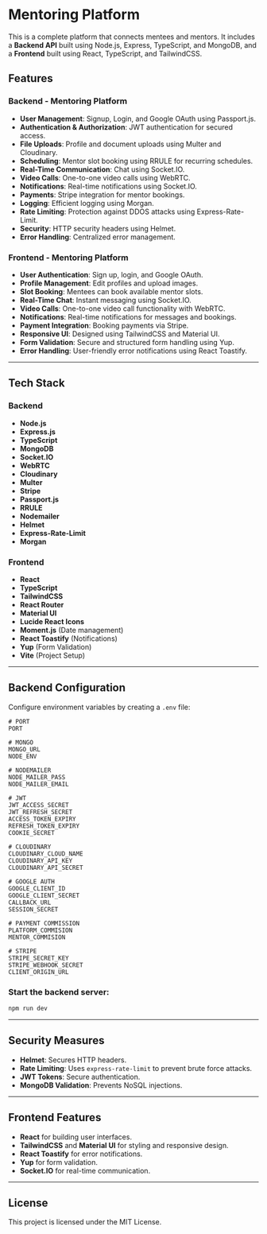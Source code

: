 # Mentoring Platform

This is a complete platform that connects mentees and mentors. It includes a **Backend API** built using Node.js, Express, TypeScript, and MongoDB, and a **Frontend** built using React, TypeScript, and TailwindCSS.

## Features

### Backend - Mentoring Platform

- **User Management**: Signup, Login, and Google OAuth using Passport.js.
- **Authentication & Authorization**: JWT authentication for secured access.
- **File Uploads**: Profile and document uploads using Multer and Cloudinary.
- **Scheduling**: Mentor slot booking using RRULE for recurring schedules.
- **Real-Time Communication**: Chat using Socket.IO.
- **Video Calls**: One-to-one video calls using WebRTC.
- **Notifications**: Real-time notifications using Socket.IO.
- **Payments**: Stripe integration for mentor bookings.
- **Logging**: Efficient logging using Morgan.
- **Rate Limiting**: Protection against DDOS attacks using Express-Rate-Limit.
- **Security**: HTTP security headers using Helmet.
- **Error Handling**: Centralized error management.

### Frontend - Mentoring Platform

- **User Authentication**: Sign up, login, and Google OAuth.
- **Profile Management**: Edit profiles and upload images.
- **Slot Booking**: Mentees can book available mentor slots.
- **Real-Time Chat**: Instant messaging using Socket.IO.
- **Video Calls**: One-to-one video call functionality with WebRTC.
- **Notifications**: Real-time notifications for messages and bookings.
- **Payment Integration**: Booking payments via Stripe.
- **Responsive UI**: Designed using TailwindCSS and Material UI.
- **Form Validation**: Secure and structured form handling using Yup.
- **Error Handling**: User-friendly error notifications using React Toastify.

---

## Tech Stack

### Backend

- **Node.js**
- **Express.js**
- **TypeScript**
- **MongoDB**
- **Socket.IO**
- **WebRTC**
- **Cloudinary**
- **Multer**
- **Stripe**
- **Passport.js**
- **RRULE**
- **Nodemailer**
- **Helmet**
- **Express-Rate-Limit**
- **Morgan**

### Frontend

- **React**
- **TypeScript**
- **TailwindCSS**
- **React Router**
- **Material UI**
- **Lucide React Icons**
- **Moment.js** (Date management)
- **React Toastify** (Notifications)
- **Yup** (Form Validation)
- **Vite** (Project Setup)

---

## Backend Configuration

Configure environment variables by creating a `.env` file:

```dotenv
# PORT
PORT

# MONGO
MONGO_URL
NODE_ENV

# NODEMAILER
NODE_MAILER_PASS
NODE_MAILER_EMAIL

# JWT
JWT_ACCESS_SECRET
JWT_REFRESH_SECRET
ACCESS_TOKEN_EXPIRY
REFRESH_TOKEN_EXPIRY
COOKIE_SECRET

# CLOUDINARY
CLOUDINARY_CLOUD_NAME
CLOUDINARY_API_KEY
CLOUDINARY_API_SECRET

# GOOGLE AUTH
GOOGLE_CLIENT_ID    
GOOGLE_CLIENT_SECRET
CALLBACK_URL
SESSION_SECRET

# PAYMENT COMMISSION
PLATFORM_COMMISION
MENTOR_COMMISION 

# STRIPE
STRIPE_SECRET_KEY
STRIPE_WEBHOOK_SECRET
CLIENT_ORIGIN_URL
```

### Start the backend server:

```bash
npm run dev
```

---

## Security Measures

- **Helmet**: Secures HTTP headers.
- **Rate Limiting**: Uses `express-rate-limit` to prevent brute force attacks.
- **JWT Tokens**: Secure authentication.
- **MongoDB Validation**: Prevents NoSQL injections.

---

## Frontend Features

- **React** for building user interfaces.
- **TailwindCSS** and **Material UI** for styling and responsive design.
- **React Toastify** for error notifications.
- **Yup** for form validation.
- **Socket.IO** for real-time communication.

---

## License

This project is licensed under the MIT License.